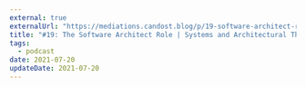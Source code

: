 ```yaml
---
external: true
externalUrl: "https://mediations.candost.blog/p/19-software-architect-role-and-archicture"
title: "#19: The Software Architect Role | Systems and Architectural Thinking Part 1"
tags:
  - podcast
date: 2021-07-20
updateDate: 2021-07-20
---
```


